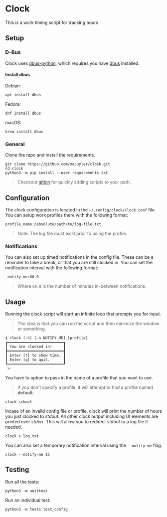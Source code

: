 # Clock

This is a work timing script for tracking hours.


## Setup

### D-Bus

Clock uses [dbus-python](https://pypi.org/project/dbus-python/), which requires you have [dbus](https://www.freedesktop.org/wiki/Software/dbus/) installed.

#### Install dbus

Debian:

```
apt install dbus
```

Fedora:

```
dnf install dbus
```

macOS:

```
brew install dbus
```

### General

Clone the repo and install the requirements.

```
git clone https://github.com/macuyler/clock.git
cd clock
python3 -m pip install --user requirements.txt
```

> Checkout [gitbin](https://github.com/macuyler/gitbin) for quickly adding scripts to your path.


## Configuration

The clock configuration is located in the `~/.config/clock/clock.conf` file.
You can setup work profiles there with the following format:

```
profile_name:/absolute/path/to/log-file.txt
```

> Note: The log file must exist prior to using the profile.

### Notifications

You can also set up timed notifications in the config file.
These can be a reminder to take a break, or that you are still clocked in.
You can set the notification interval with the following format:

```
_notify_me:60.0
```

> Where `60.0` is the number of minutes in-between notifications.


## Usage

Running the clock script will start an infinite loop that prompts you for input.

> The idea is that you can run the script and then minimize the window or something.

```
$ clock [-h] [-n NOTIFY_ME] [profile]
┏━━━━━━━━━━━━━━━━━━━━━━━━━┓
┃ You are clocked in!     ┃
┣━━━━━━━━━━━━━━━━━━━━━━━━━┫
┃ Enter [t] to show time. ┃
┃ Enter [q] to quit.      ┃
┗━━━━━━━━━━━━━━━━━━━━━━━━━┛
 >
```

You have to option to pass in the name of a profile that you want to use.
> If you don't specify a profile, it will attempt to find a profile named **default**.

```
clock school
```

Incase of an invalid config file or profile,
clock will print the number of hours you just clocked to _stdout_.
All other clock output including UI elements are printed over _stderr_.
This will allow you to redirect _stdout_ to a log file if needed.

```
clock > log.txt
```

You can also set a temporary notification interval using the `--notify-me` flag.

```
clock --notify-me 15
```


## Testing

Run all the tests:

```
python3 -m unittest
```

Run an individual test:

```
python3 -m tests.test_config
```
